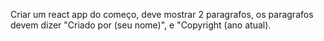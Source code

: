 Criar um react app do começo, deve mostrar 2 paragrafos, os paragrafos devem dizer "Criado por (seu nome)", e "Copyright (ano atual).